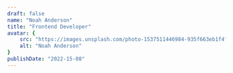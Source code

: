 ```yaml
---
draft: false
name: "Noah Anderson"
title: "Frontend Developer"
avatar: {
    src: "https://images.unsplash.com/photo-1537511446984-935f663eb1f4?ixlib=rb-4.0.3&ixid=M3wxMjA3fDB8MHxzZWFyY2h8Mjd8fGZlbW1lJTIwJTJCJTIwdHJhdmFpbCUyMCUyQiUyMGdyYXR1aXR8ZW58MHx8MHx8fDI%3D&auto=format&fit=crop&w=800&q=60",
    alt: "Noah Anderson"
}
publishDate: "2022-15-08"
---
```

